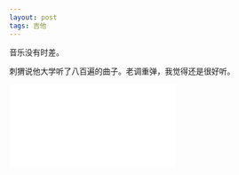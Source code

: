 ```yaml
---
layout: post
tags: 吉他
---
```


音乐没有时差。

刺猬说他大学听了八百遍的曲子。老调重弹，我觉得还是很好听。

<iframe src="//player.bilibili.com/player.html?aid=420699357&bvid=BV1D3411272Z&cid=412670555&page=1" scrolling="no" border="0" frameborder="no" framespacing="0" allowfullscreen="true"> </iframe>
